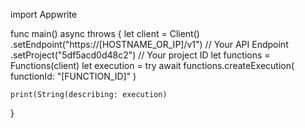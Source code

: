 import Appwrite

func main() async throws {
    let client = Client()
      .setEndpoint("https://[HOSTNAME_OR_IP]/v1") // Your API Endpoint
      .setProject("5df5acd0d48c2") // Your project ID
    let functions = Functions(client)
    let execution = try await functions.createExecution(
        functionId: "[FUNCTION_ID]"
    )

    print(String(describing: execution)
}
